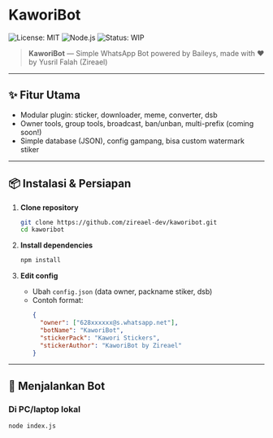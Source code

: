 # KaworiBot

![License: MIT](https://img.shields.io/badge/license-MIT-blue.svg)
![Node.js](https://img.shields.io/badge/Node.js-%3E=18.x-green)
![Status: WIP](https://img.shields.io/badge/status-development-yellow)

> **KaworiBot** — Simple WhatsApp Bot powered by Baileys, made with ❤️ by Yusril Falah (Zireael)

---

## ✨ Fitur Utama

- Modular plugin: sticker, downloader, meme, converter, dsb
- Owner tools, group tools, broadcast, ban/unban, multi-prefix (coming soon!)
- Simple database (JSON), config gampang, bisa custom watermark stiker

---

## 📦 Instalasi & Persiapan

1. **Clone repository**
    ```bash
    git clone https://github.com/zireael-dev/kaworibot.git
    cd kaworibot
    ```

2. **Install dependencies**
    ```bash
    npm install
    ```

3. **Edit config**
    - Ubah `config.json` (data owner, packname stiker, dsb)
    - Contoh format:
      ```json
      {
        "owner": ["628xxxxxx@s.whatsapp.net"],
        "botName": "KaworiBot",
        "stickerPack": "Kawori Stickers",
        "stickerAuthor": "KaworiBot by Zireael"
      }
      ```

---

## 🚀 Menjalankan Bot

### **Di PC/laptop lokal**
```bash
node index.js
